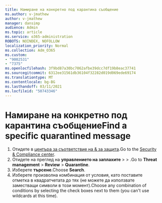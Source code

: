 ```yaml
---
title: Намиране на конкретно под карантина съобщение
ms.author: v-jmathew
author: v-jmathew
manager: dansimp
audience: Admin
ms.topic: article
ms.service: o365-administration
ROBOTS: NOINDEX, NOFOLLOW
localization_priority: Normal
ms.collection: Adm_O365
ms.custom:
- "9002531"
- "7375"
ms.openlocfilehash: 3f9bd87a30bc7062afbe39dcc7df19b8eac37741
ms.sourcegitcommit: 6312ee31561db36104f32282d019d069ede69174
ms.translationtype: MT
ms.contentlocale: bg-BG
ms.lasthandoff: 03/11/2021
ms.locfileid: "50743346"
---
```

# <a name="find-a-specific-quarantined-message"></a><span data-ttu-id="45869-102">Намиране на конкретно под карантина съобщение</span><span class="sxs-lookup"><span data-stu-id="45869-102">Find a specific quarantined message</span></span>

1. <span data-ttu-id="45869-103">Отидете в [центъра за съответствие на & за защита](https://go.microsoft.com/fwlink/p/?linkid=2077143).</span><span class="sxs-lookup"><span data-stu-id="45869-103">Go to the [Security & Compliance center](https://go.microsoft.com/fwlink/p/?linkid=2077143).</span></span>
2. <span data-ttu-id="45869-104">Отидете на преглед на **управлението на заплахите**  >    >  .</span><span class="sxs-lookup"><span data-stu-id="45869-104">Go to **Threat management** > **Review** > **Quarantine**.</span></span>
3. <span data-ttu-id="45869-105">Изберете **търсене**.</span><span class="sxs-lookup"><span data-stu-id="45869-105">Choose **Search**.</span></span>
4. <span data-ttu-id="45869-106">Изберете произволна комбинация от условия, като поставите отметка в квадратчетата до тях (не можете да използвате заместващи символи в този момент).</span><span class="sxs-lookup"><span data-stu-id="45869-106">Choose any combination of conditions by selecting the check boxes next to them (you can't use wildcards at this time).</span></span>
